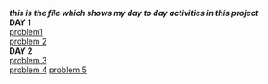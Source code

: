 ***this is the file which shows my day to day activities in this project<br/>***
**DAY 1**<br/>
[problem1](https://www.hackerrank.com/challenges/ctci-array-left-rotation/problem?h_l=interview&playlist_slugs%5B%5D=interview-preparation-kit&playlist_slugs%5B%5D=arrays)<br/>
[problem 2](https://www.hackerrank.com/challenges/ctci-ransom-note/problem?h_l=interview&playlist_slugs%5B%5D=interview-preparation-kit&playlist_slugs%5B%5D=dictionaries-hashmaps)<br/>
**DAY 2**<br/>
[problem 3](https://www.hackerrank.com/challenges/kangaroo/problem)<br/>
[problem 4](https://www.hackerrank.com/challenges/kangaroo/problem)
[problem 5](https://www.hackerrank.com/challenges/bon-appetit/problem)
